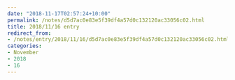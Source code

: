 ```yaml
---
date: "2018-11-17T02:57:24+10:00"
permalink: /notes/d5d7ac0e83e5f39df4a57d0c132120ac33056c02.html
title: 2018/11/16 entry
redirect_from:
- /notes/entry/2018/11/16/d5d7ac0e83e5f39df4a57d0c132120ac33056c02.html
categories:
- November
- 2018
- 16
---
```

